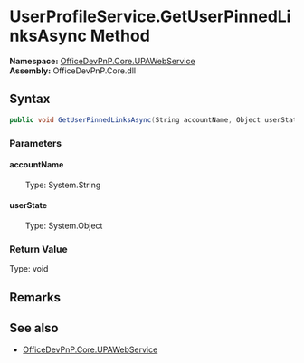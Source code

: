 # UserProfileService.GetUserPinnedLinksAsync Method  
  

**Namespace:** [OfficeDevPnP.Core.UPAWebService](OfficeDevPnP.Core.UPAWebService.md)  
**Assembly:** OfficeDevPnP.Core.dll  
## Syntax
```C#
public void GetUserPinnedLinksAsync(String accountName, Object userState)
```
### Parameters
#### accountName  
&emsp;&emsp;Type: System.String  

#### userState  
&emsp;&emsp;Type: System.Object  

### Return Value
Type: void  

## Remarks 

## See also
- [OfficeDevPnP.Core.UPAWebService](OfficeDevPnP.Core.UPAWebService.md)
